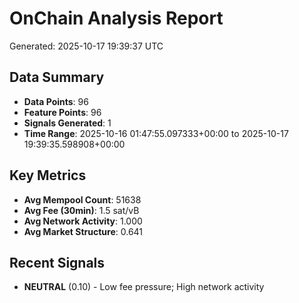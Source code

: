 # OnChain Analysis Report
Generated: 2025-10-17 19:39:37 UTC

## Data Summary
- **Data Points**: 96
- **Feature Points**: 96
- **Signals Generated**: 1
- **Time Range**: 2025-10-16 01:47:55.097333+00:00 to 2025-10-17 19:39:35.598908+00:00

## Key Metrics
- **Avg Mempool Count**: 51638
- **Avg Fee (30min)**: 1.5 sat/vB
- **Avg Network Activity**: 1.000
- **Avg Market Structure**: 0.641

## Recent Signals
- **NEUTRAL** (0.10) - Low fee pressure; High network activity
